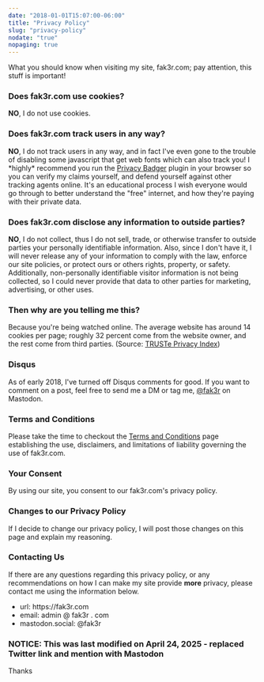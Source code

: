 ```yaml
---
date: "2018-01-01T15:07:00-06:00"
title: "Privacy Policy"
slug: "privacy-policy"
nodate: "true"
nopaging: true
---
```

What you should know when visiting my site, fak3r.com; pay attention, this stuff is important!

<h3>Does fak3r.com use cookies?</h3>
<p><b>NO</b>, I do not use cookies.</p>

<h3>Does fak3r.com track users in any way?</h3>
<p><b>NO</b>, I do not track users in any way, and in fact I've even gone to the trouble of disabling some javascript that get web fonts which can also track you! I *highly* recommend you run the <a href="https://www.eff.org/privacybadger">Privacy Badger</a> plugin in your browser so you can verify my claims yourself, and defend yourself against other tracking agents online. It's an educational process I wish everyone would go through to better understand the "free" internet, and how they're paying with their private data.</p>

<h3>Does fak3r.com disclose any information to outside parties?</h3>
<p><b>NO</b>, I do not collect, thus I do not sell, trade, or otherwise transfer to outside parties your personally identifiable information. Also, since I don't have it, I will never release any of your information to comply with the law, enforce our site policies, or protect ours or others rights, property, or safety. Additionally, non-personally identifiable visitor information is not being collected, so I could never provide that data to other parties for marketing, advertising, or other uses.</p>

<h3>Then why are you telling me this?</h3>
<p>Because you're being watched online. The average website has around 14 cookies per page; roughly 32 percent come from the website owner, and the rest come from third parties. (Source: <a href="http://www.truste.com/uk-privacy-index-2012-websites/">TRUSTe Privacy Index</a>)</p>

<h3>Disqus</h3>
<p>As of early 2018, I've turned off Disqus comments for good. If you want to comment on a post, feel free to send me a DM or tag me, <a href="https://mastodon.social/@fak3r">@fak3r</a> on Mastodon.</p>

<h3>Terms and Conditions</h3>
<p>Please take the time to checkout the <a href="/terms-and-conditions/">Terms and Conditions</a> page establishing the use, disclaimers, and limitations of liability governing the use of fak3r.com.</p>

<h3>Your Consent</h3>
<p>By using our site, you consent to our fak3r.com's privacy policy.</p>

<h3>Changes to our Privacy Policy</h3>
<p>If I decide to change our privacy policy, I will post those changes on this page and explain my reasoning.</p>

<h3>Contacting Us</h3>
<p>If there are any questions regarding this privacy policy, or any recommendations on how I can make my site provide <b>more</b> privacy, please contact me using the information below.</p>
<ul>
<li>url: https://fak3r.com</li>
<li>email: admin @ fak3r . com</li>
<li>mastodon.social: @fak3r</li>
</ul>

<h3>NOTICE: This was last modified on April 24, 2025 - replaced Twitter link and mention with Mastodon</h3>

<p>Thanks</p>
